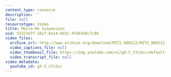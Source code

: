 ```yaml
---
content_type: resource
description: ''
file: null
resourcetype: Video
title: Macro-Me Suspension
uid: 55321d7f-2b1f-6e14-9d31-4fe6420c7c8d
video_files:
  archive_url: http://www.archive.org/download/MIT2.086S12/MIT2_086S12_unit4_susp_300k.mp4
  video_captions_file: null
  video_thumbnail_file: https://img.youtube.com/vi/gX-5_CYcSsc/default.jpg
  video_transcript_file: null
video_metadata:
  youtube_id: gX-5_CYcSsc
---
```

